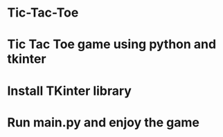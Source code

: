 # Tic-Tac-Toe
# Tic Tac Toe game using python and tkinter
# Install TKinter library
# Run main.py and enjoy the game
